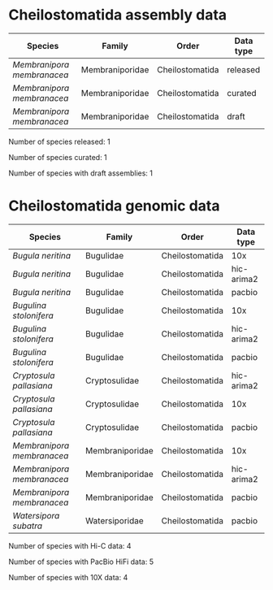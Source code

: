 # Cheilostomatida assembly data

| Species | Family | Order | Data type |
| -- | --- | --- | --- |
| *Membranipora membranacea* | Membraniporidae | Cheilostomatida | released |
| *Membranipora membranacea* | Membraniporidae | Cheilostomatida | curated |
| *Membranipora membranacea* | Membraniporidae | Cheilostomatida | draft |

Number of species released: 1

Number of species curated: 1

Number of species with draft assemblies: 1

# Cheilostomatida genomic data

| Species | Family | Order | Data type |
| -- | --- | --- | --- |
| *Bugula neritina* | Bugulidae | Cheilostomatida | 10x |
| *Bugula neritina* | Bugulidae | Cheilostomatida | hic-arima2 |
| *Bugula neritina* | Bugulidae | Cheilostomatida | pacbio |
| *Bugulina stolonifera* | Bugulidae | Cheilostomatida | 10x |
| *Bugulina stolonifera* | Bugulidae | Cheilostomatida | hic-arima2 |
| *Bugulina stolonifera* | Bugulidae | Cheilostomatida | pacbio |
| *Cryptosula pallasiana* | Cryptosulidae | Cheilostomatida | hic-arima2 |
| *Cryptosula pallasiana* | Cryptosulidae | Cheilostomatida | 10x |
| *Cryptosula pallasiana* | Cryptosulidae | Cheilostomatida | pacbio |
| *Membranipora membranacea* | Membraniporidae | Cheilostomatida | 10x |
| *Membranipora membranacea* | Membraniporidae | Cheilostomatida | hic-arima2 |
| *Membranipora membranacea* | Membraniporidae | Cheilostomatida | pacbio |
| *Watersipora subatra* | Watersiporidae | Cheilostomatida | pacbio |

Number of species with Hi-C data: 4

Number of species with PacBio HiFi data: 5

Number of species with 10X data: 4
